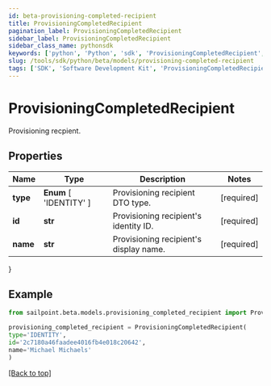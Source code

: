 ```yaml
---
id: beta-provisioning-completed-recipient
title: ProvisioningCompletedRecipient
pagination_label: ProvisioningCompletedRecipient
sidebar_label: ProvisioningCompletedRecipient
sidebar_class_name: pythonsdk
keywords: ['python', 'Python', 'sdk', 'ProvisioningCompletedRecipient', 'BetaProvisioningCompletedRecipient'] 
slug: /tools/sdk/python/beta/models/provisioning-completed-recipient
tags: ['SDK', 'Software Development Kit', 'ProvisioningCompletedRecipient', 'BetaProvisioningCompletedRecipient']
---
```


# ProvisioningCompletedRecipient

Provisioning recpient.

## Properties

Name | Type | Description | Notes
------------ | ------------- | ------------- | -------------
**type** |  **Enum** [  'IDENTITY' ] | Provisioning recipient DTO type. | [required]
**id** | **str** | Provisioning recipient's identity ID. | [required]
**name** | **str** | Provisioning recipient's display name. | [required]
}

## Example

```python
from sailpoint.beta.models.provisioning_completed_recipient import ProvisioningCompletedRecipient

provisioning_completed_recipient = ProvisioningCompletedRecipient(
type='IDENTITY',
id='2c7180a46faadee4016fb4e018c20642',
name='Michael Michaels'
)

```
[[Back to top]](#) 

